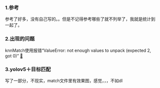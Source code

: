 ### 1.参考

参考了好多，没有自己写的。。但是不记得参考哪些了就不列举了，我就是统计到一起了。

### 2.出现的问题

knnMatch使用报错“ValueError: not enough values to unpack (expected 2, got 0)”   [🔗](https://blog.csdn.net/weixin_38258767/article/details/106738642)

### 3.yolov5＋目标匹配

写了一部分，不现实，match文件里有效果图，感觉，，，不如dl